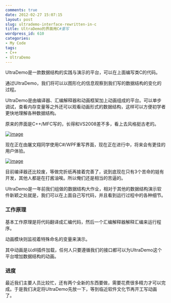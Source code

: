 ```yaml
---
comments: true
date: 2012-02-27 15:07:15
layout: post
slug: ultrademo-interface-rewritten-in-c
title: UltraDemo的界面用C#重写
wordpress_id: 610
categories:
- My Code
tags:
- C++
- UltraDemo
---
```


UltraDemo是一款数据结构的实践与演示的平台，可以在上面编写类C的代码。

通过UltraDemo，我们将可以以图形化的信息观察到我们写的数据结构的变化的过程。

UltraDemo是由编译器、汇编解释器和动画框架加上动画组成的平台。可以单步调试，查看内存变量等之外还可以观看动画形式的数据结构，这样可以方便初学者更快地理解各种数据结构。

原来的界面是C++/MFC写的，长得和VS2008差不多，看上去风格挺古老的。

[![image](http://everet.org/wp-content/uploads/2012/02/image_thumb14.png)](http://everet.org/wp-content/uploads/2012/02/image14.png)

<!-- more -->

现在正在由屠文翔同学使用C#/WPF重写界面，现在正在进行中，将来会有更佳的用户体验。

[![image](http://everet.org/wp-content/uploads/2012/02/image_thumb15.png)](http://everet.org/wp-content/uploads/2012/02/image15.png)

目前编译器还比较废，等做完折纸再接着完善了，说到底现在只有3个苦命的娃有开发，其他人都是在打酱油唉。所以俺们还是相当的苦逼的。

UltraDemo是一年前我们组做的数据结构大作业，相对于其他的数据结构演示软件新颖之处就是，我们可以在上面自己写代码，并且看到运行过程中的各种细节。


### 工作原理


基本工作原理是将代码翻译成汇编代码，然后一个汇编解释器解释汇编来运行程序。

动画模块则监视着特殊命名的变量来演示。

其中动画是以dll插件加载，任何人只要遵循我们的接口都可以为UltraDemo这个平台增加数据结构的动画。


### 进度


最近我们主要人员比较忙，还有两个全新的东西要做，需要花费很多精力才可以完成。于是我们决定将UltraDemo先放一下，等到临近软件文化节再开工写动画了。
